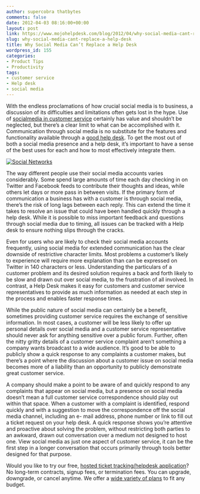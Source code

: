 ```yaml
---
author: supercobra thatbytes
comments: false
date: 2012-04-03 08:16:00+00:00
layout: post
link: https://www.mojohelpdesk.com/blog/2012/04/why-social-media-cant-replace-a-help-desk/
slug: why-social-media-cant-replace-a-help-desk
title: Why Social Media Can’t Replace a Help Desk
wordpress_id: 155
categories:
- Product Tips
- Productivity
tags:
- customer service
- Help desk
- social media
---
```


With the endless proclamations of how crucial social media is to business, a discussion of its difficulties and limitations often gets lost in the hype. Use of [socialmedia in customer service](http://blog.mojohelpdesk.com/2012/02/turn-negative-social-media-feedback.html) certainly has value and shouldn’t be neglected, but there’s a clear limit to what can be accomplished with it. Communication through social media is no substitute for the features and functionality available through a [good help desk](http://www.mojohelpdesk.com/). To get the most out of both a social media presence and a help desk, it’s important to have a sense of the best uses for each and how to most effectively integrate them.


[![Social Networks](http://www.mojohelpdesk.com/blog/wordpress/wp-content/uploads/2012/04/Social-Networks.png)](http://www.mojohelpdesk.com/blog/wordpress/wp-content/uploads/2012/04/Social-Networks.png)

The way different people use their social media accounts varies considerably. Some spend large amounts of time each day checking in on Twitter and Facebook feeds to contribute their thoughts and ideas, while others let days or more pass in between visits. If the primary form of communication a business has with a customer is through social media, there’s the risk of long lags between each reply. This can extend the time it takes to resolve an issue that could have been handled quickly through a help desk. While it is possible to miss important feedback and questions through social media due to timing, all issues can be tracked with a Help desk to ensure nothing slips through the cracks.

Even for users who are likely to check their social media accounts frequently, using social media for extended communication has the clear downside of restrictive character limits. Most problems a customer’s likely to experience will require more explanation than can be expressed on Twitter in 140 characters or less. Understanding the particulars of a customer problem and its desired solution requires a back and forth likely to be slow and drawn out over social media, to the frustration of all involved. In contrast, a Help Desk makes it easy for customers and customer service representatives to provide as much information as needed at each step in the process and enables faster response times.

While the public nature of social media can certainly be a benefit, sometimes providing customer service requires the exchange of sensitive information. In most cases, a customer will be less likely to offer up personal details over social media and a customer service representative should never ask for anything sensitive over a public forum. Further, often the nitty gritty details of a customer service complaint aren’t something a company wants broadcast to a wide audience. It’s good to be able to publicly show a quick response to any complaints a customer makes, but there’s a point where the discussion about a customer issue on social media becomes more of a liability than an opportunity to publicly demonstrate great customer service.

A company should make a point to be aware of and quickly respond to any complaints that appear on social media, but a presence on social media doesn’t mean a full customer service correspondence should play out within that space. When a customer with a complaint is identified, respond quickly and with a suggestion to move the correspondence off the social media channel, including an e- mail address, phone number or link to fill out a ticket request on your help desk. A quick response shows you’re attentive and proactive about solving the problem, without restricting both parties to an awkward, drawn out conversation over a medium not designed to host one. View social media as just one aspect of customer service, it can be the first step in a longer conversation that occurs primarily through tools better designed for that purpose.





Would you like to try our free, [ hosted ticket tracking/helpdesk application](http://www.mojohelpdesk.com/)? No long-term contracts, signup fees, or termination fees. You can upgrade, downgrade, or cancel anytime. We offer a [wide variety of plans](http://signup.mojohelpdesk.com/signup) to fit any budget.



